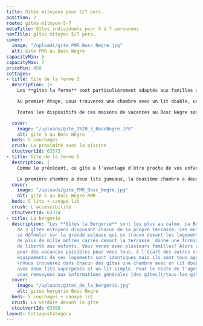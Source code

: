 ```yaml
---
title: Gîtes mitoyens pour 5/7 pers.
position: 2
route: gites-mitoyen-5-7
metaTitle: Gîtes individuels pour 5 à 7 personnes
navTitle: gîtes mitoyen 5/7 pers.
cover:
  image: "/uploads/gite_PMR_Bosc_Negre.jpg"
  alt: Gite PMR au Bosc Negre
capacityMin: 5
capacityMax: 7
priceMin: 450
cottages:
- title: Gîte de la ferme 3
  description: |+
    Les **gîtes la ferme** sont particulièrement adaptés aux familles avec de jeunes enfants. Pendant que les enfants jouent dans l'aire de jeux, vous pouvez enfin dévorer votre meilleur bouquin sur  votre terrasse. Vous pouvez profiter de l'ombre vieux chêne pour faire un barbecue ou déguster votre apéritif. L'aire de jeux en contre bas, non loin de chez vous, donne aux enfants un sentiment de sécurité. Le **Gite de La Ferme** au Bosc Nègre est une garantie pour des vacances agréables.

    Au premier étage, vous trouverez une chambre avec un lit double, une chambre avec trois lits simples et une salle de bain avec douche. Pour le reste de l'agencement, nous vous renvoyons aux informations générales  [des gîtes](/tous-les-gites).

    Toutes les dispositifs de ces maisons de vacances au Bosc Nègre sont adaptées aux enfants

  cover:
    image: "/uploads/gite_2%20_3_BoscNegre.JPG"
    alt: gite 3 au Bosc Nègre
  beds: 5 couchages
  crush: La proximité avec la piscine
  ctoutvertId: 63373
- title: Gîte de la ferme 5
  description: |
    Comme le précèdent, ce gîte a l'avantage d'être proche de vos enfants qui jouent avec leurs copains d’été. Le **gîte de la ferme n° 5** est de plain-pied et sans seuils. La pelouse en face du gîte donne également aux plus petits une grande liberté de mouvement. Avec la porte d’entrée sur le côté ouest, cette maison de vacances offre de la fraîcheur pendant la journée et une terrasse ensoleillée en soirée.

    La première chambre a deux lits jumeaux, la deuxième chambre a deux lits superposés et un lit simple, la salle de bain a une douche à l'italienne et des toilettes. Pour le reste de l'agencement, nous vous renvoyons aux informations générales [des gîtes](/tous-les-gites)
  cover:
    image: "/uploads/gite_PMR_Bosc_Negre.jpg"
    alt: gite 5 au bosc Negre PMR
  beds: 5 lits + canapé lit
  crush: L'accessibilité
  ctoutvertId: 63374
- title: La bergerie
  description: "Les **Gîtes la Bergerie** sont les plus au calme. La Bergerie se compose
    de 3 gîtes mitoyens disposant chacun de sa propre terrasse. Les enfants peuvent
    se défouler sur la grande pelouse qui se trouve devant les logements : le jardin
    de plus de mille mètres carrés devant la terrasse  donne une formidable sensation
    de liberté aux enfants. Vous venez avec plusieurs familles? Alors c'est idéal
    pour des vacances paisibles pour vous tous, à l’écart des autres vacanciers.\n\nLes
    équipements de ces logements sont identiques mais ils sont tous agencés différemment.
    \nVous trouverez dans chacun des gîtes une chambre avec un lit double et une chambre
    avec deux lits superposés et un lit simple. Pour le reste de l'agencement, nous
    vous renvoyons aux informations générales [des gîtes](/tous-les-gites).\n"
  cover:
    image: "/uploads/gites_de_la_bergerie.jpg"
    alt: gites bergerie Bosc Negre
  beds: 5 couchages + canapé lit
  crush: La verdure devant le gîte
  ctoutvertId: 63380
layout: CottagesCategory
---
```


